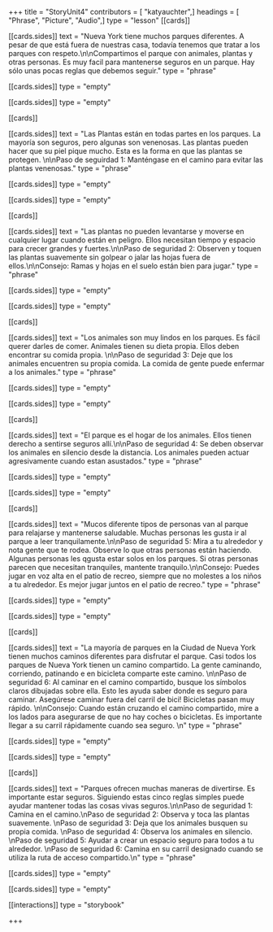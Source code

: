 +++
title = "StoryUnit4"
contributors = [ "katyauchter",]
headings = [ "Phrase", "Picture", "Audio",]
type = "lesson"
[[cards]]

[[cards.sides]]
text = "Nueva York tiene muchos parques diferentes.  A pesar de que está fuera de nuestras casa, todavía tenemos que tratar a los parques con respeto.\n\nCompartimos el parque con animales, plantas y otras personas.  Es muy facil para mantenerse seguros en un parque.  Hay sólo unas pocas reglas que debemos seguir."
type = "phrase"

[[cards.sides]]
type = "empty"

[[cards.sides]]
type = "empty"

[[cards]]

[[cards.sides]]
text = "Las Plantas están en todas partes en los parques.  La mayoría son seguros, pero algunas son venenosas.  Las plantas pueden hacer que su piel pique mucho.  Esta es la forma en que las plantas se protegen. \n\nPaso de seguirdad 1: Manténgase en el camino para evitar las plantas venenosas."
type = "phrase"

[[cards.sides]]
type = "empty"

[[cards.sides]]
type = "empty"

[[cards]]

[[cards.sides]]
text = "Las plantas no pueden levantarse y moverse en cualquier lugar cuando están en peligro.  Ellos necesitan tiempo y espacio para crecer grandes y fuertes.\n\nPaso de seguridad 2: Observen y toquen las plantas suavemente sin golpear o jalar las hojas fuera de ellos.\n\nConsejo: Ramas y hojas en el suelo están bien para jugar."
type = "phrase"

[[cards.sides]]
type = "empty"

[[cards.sides]]
type = "empty"

[[cards]]

[[cards.sides]]
text = "Los animales son muy lindos en los parques.  Es fácil querer darles de comer.  Animales tienen su dieta propia.  Ellos deben encontrar su comida propia. \n\nPaso de seguridad 3: Deje que los animales encuentren su propia comida.  La comida de gente puede enfermar a los animales."
type = "phrase"

[[cards.sides]]
type = "empty"

[[cards.sides]]
type = "empty"

[[cards]]

[[cards.sides]]
text = "El parque es el hogar de los animales.  Ellos tienen derecho a sentirse seguros allí.\n\nPaso de seguridad 4: Se deben observar los animales en silencio desde la distancia. Los animales pueden actuar agresivamente cuando estan asustados."
type = "phrase"

[[cards.sides]]
type = "empty"

[[cards.sides]]
type = "empty"

[[cards]]

[[cards.sides]]
text = "Mucos diferente tipos de personas van al parque para relajarse y mantenerse saludable.  Muchas personas les gusta ir al parque a leer tranquilamente.\n\nPaso de seguridad 5: Mira a tu alrededor y nota gente que te rodea.  Observe lo que otras personas están haciendo.  Algunas personas les qgusta estar solos en los parques.  Si otras personas parecen que necesitan tranquiles, mantente tranquilo.\n\nConsejo: Puedes jugar en voz alta en el patio de recreo, siempre que no molestes a los niños a tu alrededor.  Es mejor jugar juntos en el patio de recreo."
type = "phrase"

[[cards.sides]]
type = "empty"

[[cards.sides]]
type = "empty"

[[cards]]

[[cards.sides]]
text = "La mayoría de parques en la Ciudad de Nueva York tienen muchos caminos diferentes para disfrutar el parque. Casi todos los parques de Nueva York tienen un camino compartido. La gente caminando, corriendo, patinando e en bicicleta comparte este camino. \n\nPaso de seguridad 6: Al caminar en el camino compartido, busque los símbolos claros dibujadas sobre ella. Esto les  ayuda saber donde es seguro para caminar. Asegúrese caminar fuera del carril de bici! Bicicletas pasan muy rápido. \n\nConsejo: Cuando están cruzando el camino compartido, mire a los lados para asegurarse de que no hay coches o bicicletas. Es importante llegar a su carril rápidamente cuando sea seguro. \n"
type = "phrase"

[[cards.sides]]
type = "empty"

[[cards.sides]]
type = "empty"

[[cards]]

[[cards.sides]]
text = "Parques ofrecen muchas maneras de divertirse. Es importante estar seguros. Siguiendo estas cinco reglas simples puede ayudar mantener todas las cosas vivas seguros.\n\nPaso de seguridad 1: Camina en el camino.\nPaso de seguridad 2: Observa y toca las plantas suavemente. \nPaso de seguridad 3: Deja que los animales busquen su propia comida. \nPaso de seguridad 4: Observa los animales en silencio. \nPaso de seguridad 5: Ayudar a crear un espacio seguro para todos a tu alrededor. \nPaso de seguridad 6: Camina en su carril designado cuando se utiliza la ruta de acceso compartido.\n"
type = "phrase"

[[cards.sides]]
type = "empty"

[[cards.sides]]
type = "empty"

[[interactions]]
type = "storybook"

+++
